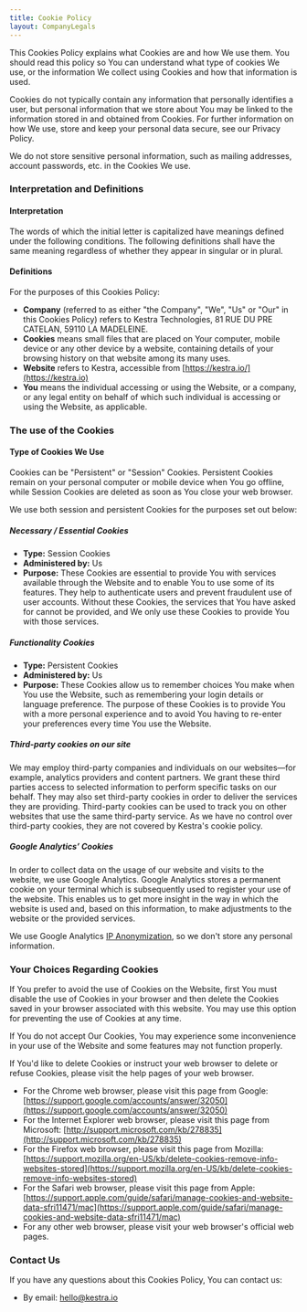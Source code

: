 ```yaml
---
title: Cookie Policy
layout: CompanyLegals
---
```


This Cookies Policy explains what Cookies are and how We use them. You should read this policy so You can understand what type of cookies We use, or the information We collect using Cookies and how that information is used.

Cookies do not typically contain any information that personally identifies a user, but personal information that we store about You may be linked to the information stored in and obtained from Cookies. For further information on how We use, store and keep your personal data secure, see our Privacy Policy.

We do not store sensitive personal information, such as mailing addresses, account passwords, etc. in the Cookies We use.

### Interpretation and Definitions

#### Interpretation

The words of which the initial letter is capitalized have meanings defined under the following conditions. The following definitions shall have the same meaning regardless of whether they appear in singular or in plural.

#### Definitions
For the purposes of this Cookies Policy:

- **Company** (referred to as either "the Company", "We", "Us" or "Our" in this Cookies Policy) refers to Kestra Technologies, 81 RUE DU PRE CATELAN, 59110 LA MADELEINE.
- **Cookies** means small files that are placed on Your computer, mobile device or any other device by a website, containing details of your browsing history on that website among its many uses.
- **Website** refers to Kestra, accessible from [https://kestra.io/](https://kestra.io)
- **You** means the individual accessing or using the Website, or a company, or any legal entity on behalf of which such individual is accessing or using the Website, as applicable.

### The use of the Cookies
#### Type of Cookies We Use

Cookies can be "Persistent" or "Session" Cookies. Persistent Cookies remain on your personal computer or mobile device when You go offline, while Session Cookies are deleted as soon as You close your web browser.

We use both session and persistent Cookies for the purposes set out below:


##### Necessary / Essential Cookies

- **Type:** Session Cookies
- **Administered by:** Us
- **Purpose:** These Cookies are essential to provide You with services available through the Website and to enable You to use some of its features. They help to authenticate users and prevent fraudulent use of user accounts. Without these Cookies, the services that You have asked for cannot be provided, and We only use these Cookies to provide You with those services.


##### Functionality Cookies

- **Type:** Persistent Cookies
- **Administered by:** Us
- **Purpose:** These Cookies allow us to remember choices You make when You use the Website, such as remembering your login details or language preference. The purpose of these Cookies is to provide You with a more personal experience and to avoid You having to re-enter your preferences every time You use the Website.

##### Third-party cookies on our site
We may employ third-party companies and individuals on our websites—for example, analytics providers and content partners. We grant these third parties access to selected information to perform specific tasks on our behalf. They may also set third-party cookies in order to deliver the services they are providing. Third-party cookies can be used to track you on other websites that use the same third-party service. As we have no control over third-party cookies, they are not covered by Kestra's cookie policy.

##### Google Analytics’ Cookies

In order to collect data on the usage of our website and visits to the website, we use Google Analytics. Google Analytics stores a permanent cookie on your terminal which is subsequently used to register your use of the website. This enables us to get more insight in the way in which the website is used and, based on this information, to make adjustments to the website or the provided services.

We use Google Analytics [IP Anonymization](https://support.google.com/analytics/answer/2763052?hl=en), so we don't store any personal information.

### Your Choices Regarding Cookies

If You prefer to avoid the use of Cookies on the Website, first You must disable the use of Cookies in your browser and then delete the Cookies saved in your browser associated with this website. You may use this option for preventing the use of Cookies at any time.

If You do not accept Our Cookies, You may experience some inconvenience in your use of the Website and some features may not function properly.


If You'd like to delete Cookies or instruct your web browser to delete or refuse Cookies, please visit the help pages of your web browser.

- For the Chrome web browser, please visit this page from Google: [https://support.google.com/accounts/answer/32050](https://support.google.com/accounts/answer/32050)
- For the Internet Explorer web browser, please visit this page from Microsoft: [http://support.microsoft.com/kb/278835](http://support.microsoft.com/kb/278835)
- For the Firefox web browser, please visit this page from Mozilla: [https://support.mozilla.org/en-US/kb/delete-cookies-remove-info-websites-stored](https://support.mozilla.org/en-US/kb/delete-cookies-remove-info-websites-stored)
- For the Safari web browser, please visit this page from Apple: [https://support.apple.com/guide/safari/manage-cookies-and-website-data-sfri11471/mac](https://support.apple.com/guide/safari/manage-cookies-and-website-data-sfri11471/mac)
- For any other web browser, please visit your web browser's official web pages.


### Contact Us
If you have any questions about this Cookies Policy, You can contact us:
- By email: [hello@kestra.io](mailto:hello@kestra.io)

